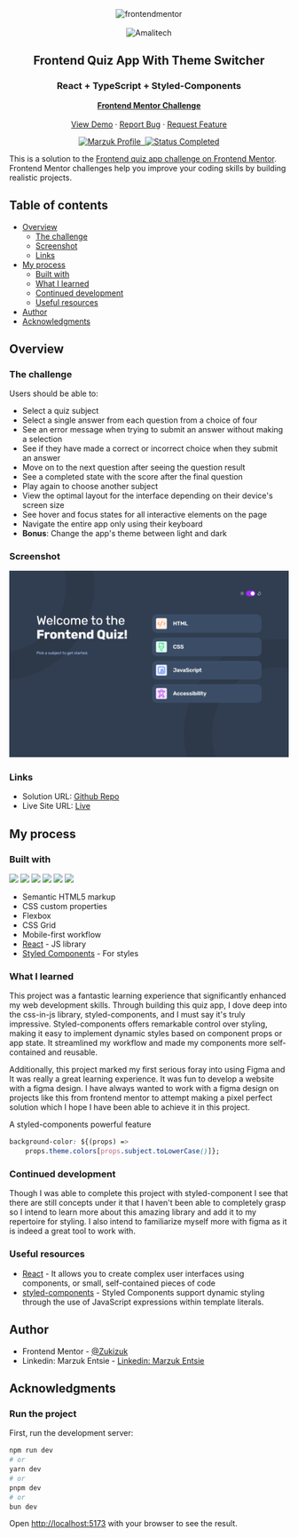 <div id="top"></div>

<div align="center">

  <img src="https://www.frontendmentor.io/static/images/logo-mobile.svg" alt="frontendmentor" width="80">
  <br />
  <br />
  <img src="https://media.licdn.com/dms/image/C4E1BAQHdIhom-gfW1g/company-background_10000/0/1585230439374/amalitech_cover?e=2147483647&v=beta&t=GSJ9VdveiU4AQ2ig4XY-rWPXreytqFgvghx-qY_x4tI" alt="Amalitech" width="200">

  <h2 align="center">Frontend Quiz App With Theme Switcher</h2>
  <h3 align="center">React + TypeScript + Styled-Components</h3>
  <p align="center">
    <a href="https://www.frontendmentor.io/"><strong>Frontend Mentor Challenge</strong></a>
    <br />
    <br />
    <a href="https://frontend-quiz-app-main-amalitech.vercel.app/">View Demo</a>
    ·
    <a href="https://github.com/Zukizuk/frontend-quiz-app-main-amalitech" target="_blank">Report Bug</a>
    ·
    <a href="https://github.com/Zukizuk/frontend-quiz-app-main-amalitech" target="_blank">Request Feature</a>
  </p>
</div>

<!-- Bagdes -->
<div align="center">
  <!-- Profile -->
  <a href="https://www.frontendmentor.io/profile/Zukizuk">
    <img src="https://img.shields.io/badge/Marzuk%20Sanni-profile%20?style=for-the-badge&logo=frontendmentor&label=Profile&color=07043B
    " alt="Marzuk Profile">&nbsp;
  </a>
  <!-- Status -->
    <a href="#">
    <img src="https://img.shields.io/badge/Status-Completed-brightgreen?style=for-the-badge" alt="Status Completed">
  </a>

</div>

This is a solution to the [Frontend quiz app challenge on Frontend Mentor](https://www.frontendmentor.io/challenges/frontend-quiz-app-BE7xkzXQnU). Frontend Mentor challenges help you improve your coding skills by building realistic projects.

## Table of contents

- [Overview](#overview)
  - [The challenge](#the-challenge)
  - [Screenshot](#screenshot)
  - [Links](#links)
- [My process](#my-process)
  - [Built with](#built-with)
  - [What I learned](#what-i-learned)
  - [Continued development](#continued-development)
  - [Useful resources](#useful-resources)
- [Author](#author)
- [Acknowledgments](#acknowledgments)

## Overview

### The challenge

Users should be able to:

- Select a quiz subject
- Select a single answer from each question from a choice of four
- See an error message when trying to submit an answer without making a selection
- See if they have made a correct or incorrect choice when they submit an answer
- Move on to the next question after seeing the question result
- See a completed state with the score after the final question
- Play again to choose another subject
- View the optimal layout for the interface depending on their device's screen size
- See hover and focus states for all interactive elements on the page
- Navigate the entire app only using their keyboard
- **Bonus**: Change the app's theme between light and dark

### Screenshot

![](./screenshot.jpg)

### Links

- Solution URL: [Github Repo](https://github.com/Zukizuk/frontend-quiz-app-main-amalitech)
- Live Site URL: [Live](https://frontend-quiz-app-main-amalitech.vercel.app/)

## My process

### Built with

<!-- Bagdes -->

![](https://img.shields.io/badge/-React-%23404d59?style=for-the-badge&logo=react)
![](https://img.shields.io/badge/styled--components-DB7093?style=for-the-badge&logo=styled-components&logoColor=white)
![](https://img.shields.io/badge/Typescript-3178C6.svg?style=for-the-badge&logo=Typescript&logoColor=white)
![](https://img.shields.io/badge/ESLint-4B32C3.svg?style=for-the-badge&logo=ESLint&logoColor=white)
![](https://img.shields.io/badge/HTML5-E34F26?style=for-the-badge&logo=html5&logoColor=white)
![](https://img.shields.io/badge/Git-F05032?style=for-the-badge&logo=git&logoColor=white)

- Semantic HTML5 markup
- CSS custom properties
- Flexbox
- CSS Grid
- Mobile-first workflow
- [React](https://reactjs.org/) - JS library
- [Styled Components](https://styled-components.com/) - For styles

### What I learned

This project was a fantastic learning experience that significantly enhanced my web development skills. Through building this quiz app, I dove deep into the css-in-js library, styled-components, and I must say it's truly impressive. Styled-components offers remarkable control over styling, making it easy to implement dynamic styles based on component props or app state. It streamlined my workflow and made my components more self-contained and reusable.

Additionally, this project marked my first serious foray into using Figma and It was really a great learning experience. It was fun to develop a website with a figma design. I have always wanted to work with a figma design on projects like this from frontend mentor to attempt making a pixel perfect solution which I hope I have been able to achieve it in this project.

A styled-components powerful feature

```css
background-color: ${(props) =>
    props.theme.colors[props.subject.toLowerCase()]};
```

### Continued development

Though I was able to complete this project with styled-component I see that there are still concepts under it that I haven't been able to completely grasp so I intend to learn more about this amazing library and add it to my repertoire for styling. I also intend to familiarize myself more with figma as it is indeed a great tool to work with.

### Useful resources

- [React](https://react.dev/) - It allows you to create complex user interfaces using components, or small, self-contained pieces of code
- [styled-components](https://www.styled-components.com/) - Styled Components support dynamic styling through the use of JavaScript expressions within template literals.

## Author

- Frontend Mentor - [@Zukizuk](https://www.frontendmentor.io/profile/zukizuk)
- Linkedin: Marzuk Entsie - [Linkedin: Marzuk Entsie](https://linkedin.com/in/marzuk-entsie-0088aa2a8)

## Acknowledgments

### Run the project

First, run the development server:

```bash
npm run dev
# or
yarn dev
# or
pnpm dev
# or
bun dev
```

Open [http://localhost:5173](http://localhost:5173) with your browser to see the result.
